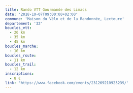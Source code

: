 ```yaml
---
title: Rando VTT Gourmande des Limacs
date: '2018-10-07T09:00:00+02:00'
commune: 'Maison du Vélo et de la Randonnée, Lectoure'
departement: '32'
boucles_vtt:
  - 20 km
  - 35 km
  - 45 km
boucles_marche:
  - 10 km
boucles_route:
  - 11 km
boucles_trail:
  - 12 km
inscriptions:
  - 8 €
link: 'https://www.facebook.com/events/231269210923239/'
---
```


